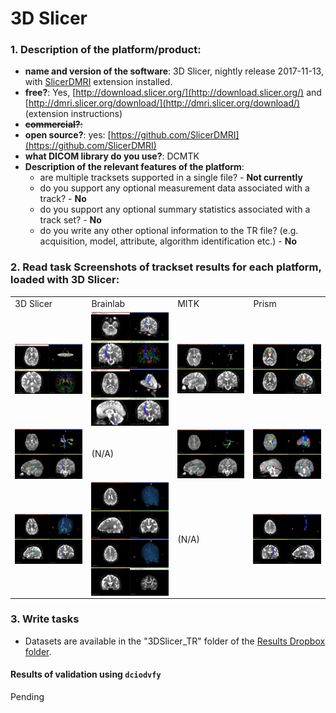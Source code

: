 # 3D Slicer

### 1. **Description of the platform/product**:

   - **name and version of the software**: 3D Slicer, nightly release 2017-11-13, with [SlicerDMRI](http://dmri.slicer.org/download/) extension installed.
   - **free?**: Yes, [http://download.slicer.org/](http://download.slicer.org/) and [http://dmri.slicer.org/download/](http://dmri.slicer.org/download/) \(extension instructions\)
   - ~~**commercial?**:~~
   - **open source?**: yes: [https://github.com/SlicerDMRI](https://github.com/SlicerDMRI)
   - **what DICOM library do you use?**: DCMTK
   - **Description of the relevant features of the platform**:
     * are multiple tracksets supported in a single file? - **Not currently**
     * do you support any optional measurement data associated with a track? - **No**
     * do you support any optional summary statistics associated with a track set? - **No**
     * do you write any other optional information to the TR file? \(e.g. acquisition, model, attribute, algorithm identification etc.\) - **No**

### 2. **Read task** Screenshots of trackset results for each platform, loaded with 3D Slicer:

<table>
<tr>
  <td>3D Slicer</td>
  <td>Brainlab</td>
  <td>MITK</td>
  <td>Prism</td>
</tr>


<!-- dataset_1 -->
<tr>
  <td>
    <img src="slicer/3DSlicer_dataset1_screenshot.png" style="display:block;">
   </td>

   <td>
     <img src="slicer/BrainLab_dataset1_screenshot-1.png" style="display:block;">
     <img src="slicer/BrainLab_dataset1_screenshot-2.png" style="display:block;">
   </td>

   <td>
     <img src="slicer/MITK_dataset1_screenshot-1.png" style="display:block;">
   </td>

   <td>
     <img src="slicer/Prism_dataset1.png" style="display:block;">
   </td>
</tr>


<!-- dataset_2 -->
<tr>
   <td>
   <img src="slicer/3DSlicer_dataset2_screenshot-1.png" style="display:block;">
   </td>

   <td>(N/A)</td>

   <td>
   <img src="slicer/MITK_dataset2_screenshot-1.png" style="display:block;">
   </td>

   <td>
     <img src="slicer/Prism_dataset2.png" style="display:block;">
   </td>
</tr>

<!-- dataset_3 -->
<tr>
  <td>
  <img src="slicer/3DSlicer_dataset3_screenshot-1.png" style="display:block;">
  </td>

  <td>
    <img src="slicer/BrainLab_dataset3_screenshot-1.png" style="display:block;">
    <img src="slicer/BrainLab_dataset3_screenshot-2.png" style="display:block;">
  </td>
  <td>
  (N/A)
  </td>

  <td>
    <img src="slicer/Prism_dataset3.png" style="display:block;">
  </td>
</tr>
</table>

### 3. **Write tasks**

   * Datasets are available in the "3DSlicer_TR" folder of the [Results Dropbox folder](https://www.dropbox.com/sh/gmy2nt1mlfk1k2w/AADIdfcLUUZ8ViAh7i6x0aana?dl=0).

#### Results of validation using `dciodvfy`

Pending
